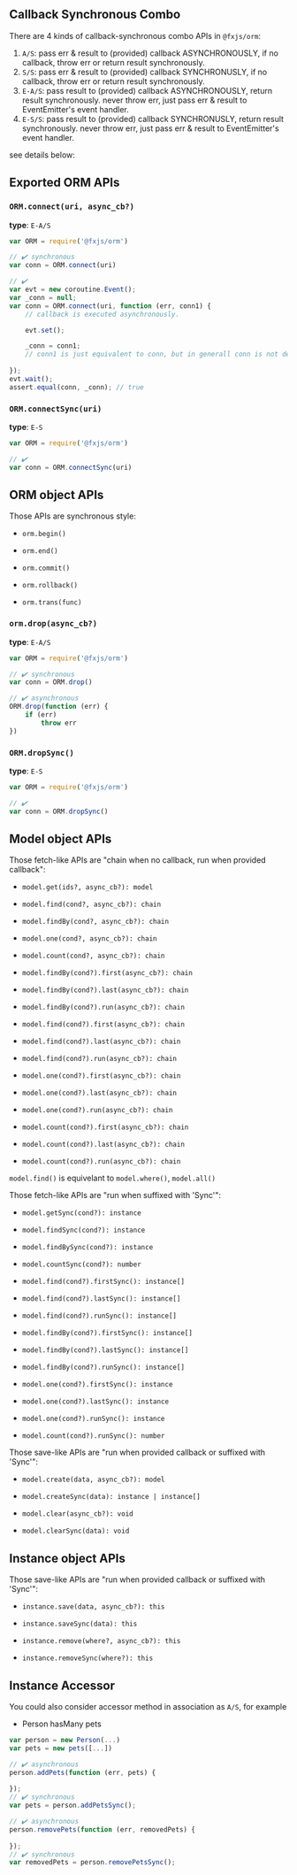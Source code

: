 ## Callback Synchronous Combo

There are 4 kinds of callback-synchronous combo APIs in `@fxjs/orm`: 

1. `A/S`: pass err & result to (provided) callback ASYNCHRONOUSLY, if no callback, throw err or return result synchronously.
2. `S/S`: pass err & result to (provided) callback SYNCHRONUSLY, if no callback, throw err or return result synchronously.
3. `E-A/S`: pass result to (provided) callback ASYNCHRONOUSLY, return result synchronously. never throw err, just pass err & result to EventEmitter's event handler.
4. `E-S/S`: pass result to (provided) callback SYNCHRONUSLY, return result synchronously. never throw err, just pass err & result to EventEmitter's event handler.

see details below:

## Exported ORM APIs

### `ORM.connect(uri, async_cb?)`

**type**: `E-A/S`

```javascript
var ORM = require('@fxjs/orm')

// ✔️ synchronous
var conn = ORM.connect(uri)

// ✔️
var evt = new coroutine.Event();
var _conn = null;
var conn = ORM.connect(uri, function (err, conn1) {
    // callback is executed asynchronously.

    evt.set();

    _conn = conn1;
    // conn1 is just equivalent to conn, but in generall conn is not defined when this line code being executed.
    
});
evt.wait();
assert.equal(conn, _conn); // true
```

### `ORM.connectSync(uri)`

**type**: `E-S`


```javascript
var ORM = require('@fxjs/orm')

// ✔️
var conn = ORM.connectSync(uri)
```

## ORM object APIs

Those APIs are synchronous style:

- `orm.begin()`
- `orm.end()`
- `orm.commit()`
- `orm.rollback()`

- `orm.trans(func)`

### `orm.drop(async_cb?)`

**type**: `E-A/S`

```javascript
var ORM = require('@fxjs/orm')

// ✔️ synchronous
var conn = ORM.drop()

// ✔️ asynchronous
ORM.drop(function (err) {
    if (err)
        throw err
})
```

### `ORM.dropSync()`

**type**: `E-S`


```javascript
var ORM = require('@fxjs/orm')

// ✔️
var conn = ORM.dropSync()
```

## Model object APIs

Those fetch-like APIs are "chain when no callback, run when provided callback":

- `model.get(ids?, async_cb?): model`
- `model.find(cond?, async_cb?): chain`
- `model.findBy(cond?, async_cb?): chain`
- `model.one(cond?, async_cb?): chain`
- `model.count(cond?, async_cb?): chain`

- `model.findBy(cond?).first(async_cb?): chain`
- `model.findBy(cond?).last(async_cb?): chain`
- `model.findBy(cond?).run(async_cb?): chain`

- `model.find(cond?).first(async_cb?): chain`
- `model.find(cond?).last(async_cb?): chain`
- `model.find(cond?).run(async_cb?): chain`

- `model.one(cond?).first(async_cb?): chain`
- `model.one(cond?).last(async_cb?): chain`
- `model.one(cond?).run(async_cb?): chain`

- `model.count(cond?).first(async_cb?): chain`
- `model.count(cond?).last(async_cb?): chain`
- `model.count(cond?).run(async_cb?): chain`

`model.find()` is equivelant to `model.where()`, `model.all()`

Those fetch-like APIs are "run when suffixed with 'Sync'":

- `model.getSync(cond?): instance`
- `model.findSync(cond?): instance`
- `model.findBySync(cond?): instance`
- `model.countSync(cond?): number`

- `model.find(cond?).firstSync(): instance[]`
- `model.find(cond?).lastSync(): instance[]`
- `model.find(cond?).runSync(): instance[]`

- `model.findBy(cond?).firstSync(): instance[]`
- `model.findBy(cond?).lastSync(): instance[]`
- `model.findBy(cond?).runSync(): instance[]`

- `model.one(cond?).firstSync(): instance`
- `model.one(cond?).lastSync(): instance`
- `model.one(cond?).runSync(): instance`

- `model.count(cond?).runSync(): number`

Those save-like APIs are "run when provided callback or suffixed with 'Sync'":

- `model.create(data, async_cb?): model`
- `model.createSync(data): instance | instance[]`

- `model.clear(async_cb?): void`
- `model.clearSync(data): void`

## Instance object APIs

Those save-like APIs are "run when provided callback or suffixed with 'Sync'":

- `instance.save(data, async_cb?): this`
- `instance.saveSync(data): this`

- `instance.remove(where?, async_cb?): this`
- `instance.removeSync(where?): this`

## Instance Accessor

You could also consider accessor method in association as `A/S`, for example

- Person hasMany pets

```javascript
var person = new Person(...)
var pets = new pets([...])

// ✔️ asynchronous
person.addPets(function (err, pets) {
    
});
// ✔️ synchronous
var pets = person.addPetsSync();

// ✔️ asynchronous
person.removePets(function (err, removedPets) {
    
});
// ✔️ synchronous
var removedPets = person.removePetsSync();
```